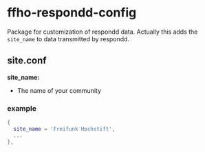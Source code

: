 ffho-respondd-config
====================

Package for customization of respondd data. Actually this adds the `site_name`
to data transmitted by respondd.

site.conf
---------

**site_name:**
- The name of your community

### example
```lua
{
  site_name = 'Freifunk Hochstift',
  ...
},
```
